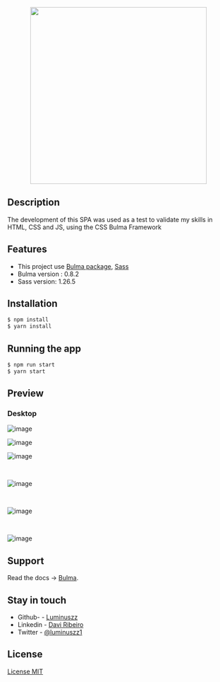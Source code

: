 <p align="center">
  <a target="blank"><img src="https://user-images.githubusercontent.com/48535259/81498606-46498c00-929c-11ea-80e1-8b486788010d.png" width="400" alt="" /></a>
</p>




## Description


   <p>
  The development of this SPA was used as a test to validate my skills in HTML, CSS and JS, using the CSS Bulma Framework
</p>


## Features

  - This project use  [Bulma package](https://bulma.io), [Sass](https://sass-lang.com)
  - Bulma version :  0.8.2
  - Sass version: 1.26.5 
  


## Installation


```bash
$ npm install
$ yarn install
```

## Running the app

```bash
$ npm run start
$ yarn start

```
## Preview

  ### Desktop

![image](https://user-images.githubusercontent.com/48535259/81498918-0683a400-929e-11ea-98a4-e092910efa87.png)


![image](https://user-images.githubusercontent.com/48535259/81498934-1ac7a100-929e-11ea-86f3-34a939f11fe4.png)


![image](https://user-images.githubusercontent.com/48535259/81498943-274bf980-929e-11ea-8806-706739515a60.png)

<br/>

![image](https://user-images.githubusercontent.com/48535259/81498951-3337bb80-929e-11ea-9195-6fbe48bc196a.png)

<br/>

![image](https://user-images.githubusercontent.com/48535259/81498959-4185d780-929e-11ea-9796-5b616d40e873.png)

<br/>

![image](https://user-images.githubusercontent.com/48535259/81498963-4ba7d600-929e-11ea-8eac-262ab2d719b2.png)




## Support

  Read the docs -> [Bulma](https://bulma.io).
## Stay in touch

 - Github- - [Luminuszz](https://github.com/luminuszz)
 - Linkedin - [Davi Ribeiro](https://www.linkedin.com/in/davi-ribeiro-luminuszz)
 - Twitter - [@luminuszz1](https://twitter.com/luminuszz1)

## License

[License MIT]()
